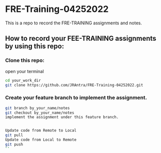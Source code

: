 # FRE-Training-04252022
This is a repo to record the FRE-TRAINING assignments and notes.
## How to record your FEE-TRAINING assignments by using this repo:
### Clone this repo:
open your terminal
```bash
cd your_work_dir
git clone https://github.com/JRAntra/FRE-Training-04252022.git
```
### Create your feature branch to implement the assignment.
```bash
git branch by_your_name/notes
git checkout by_your_name/notes
implement the assignment under this feature branch.


Update code from Remote to Local
git pull
Update code from Local to Remote
git push
``
